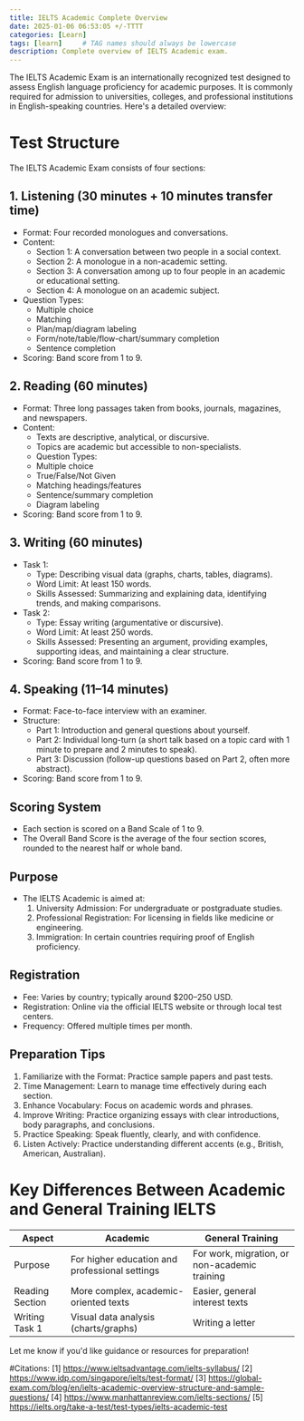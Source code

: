 ```yaml
---
title: IELTS Academic Complete Overview
date: 2025-01-06 06:53:05 +/-TTTT
categories: [Learn]
tags: [learn]     # TAG names should always be lowercase
description: Complete overview of IELTS Academic exam.
---
```


The IELTS Academic Exam is an internationally recognized test designed to assess English language proficiency for academic purposes. It is commonly required for admission to universities, colleges, and professional institutions in English-speaking countries. Here's a detailed overview:

# Test Structure
The IELTS Academic Exam consists of four sections:

## 1. Listening (30 minutes + 10 minutes transfer time)
- Format: Four recorded monologues and conversations.
- Content:
  - Section 1: A conversation between two people in a social context.
  - Section 2: A monologue in a non-academic setting.
  - Section 3: A conversation among up to four people in an academic or educational setting.
  - Section 4: A monologue on an academic subject.
- Question Types:
  - Multiple choice
  - Matching
  - Plan/map/diagram labeling
  - Form/note/table/flow-chart/summary completion
  - Sentence completion
- Scoring: Band score from 1 to 9.
## 2. Reading (60 minutes)
- Format: Three long passages taken from books, journals, magazines, and newspapers.
- Content:
  - Texts are descriptive, analytical, or discursive.
  - Topics are academic but accessible to non-specialists.
  - Question Types:
  - Multiple choice
  - True/False/Not Given
  - Matching headings/features
  - Sentence/summary completion
  - Diagram labeling
- Scoring: Band score from 1 to 9.
## 3. Writing (60 minutes)
- Task 1:
  - Type: Describing visual data (graphs, charts, tables, diagrams).
  - Word Limit: At least 150 words.
  - Skills Assessed: Summarizing and explaining data, identifying trends, and making comparisons.
- Task 2:
  - Type: Essay writing (argumentative or discursive).
  - Word Limit: At least 250 words.
  - Skills Assessed: Presenting an argument, providing examples, supporting ideas, and maintaining a clear structure.
- Scoring: Band score from 1 to 9.
## 4. Speaking (11–14 minutes)
- Format: Face-to-face interview with an examiner.
- Structure:
  - Part 1: Introduction and general questions about yourself.
  - Part 2: Individual long-turn (a short talk based on a topic card with 1 minute to prepare and 2 minutes to speak).
  - Part 3: Discussion (follow-up questions based on Part 2, often more abstract).
- Scoring: Band score from 1 to 9.
## Scoring System
  - Each section is scored on a Band Scale of 1 to 9.
  - The Overall Band Score is the average of the four section scores, rounded to the nearest half or whole band.
## Purpose
- The IELTS Academic is aimed at:
  1. University Admission: For undergraduate or postgraduate studies.
  2. Professional Registration: For licensing in fields like medicine or engineering.
  3.  Immigration: In certain countries requiring proof of English proficiency.
##  Registration
- Fee: Varies by country; typically around $200–250 USD.
- Registration: Online via the official IELTS website or through local test centers.
- Frequency: Offered multiple times per month.
## Preparation Tips
1.  Familiarize with the Format: Practice sample papers and past tests.
2.  Time Management: Learn to manage time effectively during each section.
3.  Enhance Vocabulary: Focus on academic words and phrases.
4.  Improve Writing: Practice organizing essays with clear introductions, body paragraphs, and conclusions.
5.  Practice Speaking: Speak fluently, clearly, and with confidence.
6.  Listen Actively: Practice understanding different accents (e.g., British, American, Australian).
# Key Differences Between Academic and General Training IELTS
| Aspect | Academic | General Training |
| ---    | ---   |     --- |
| Purpose      | For higher education and professional settings       | For work, migration, or non-academic training   |
| Reading Section   | More complex, academic-oriented texts        | Easier, general interest texts    |
| Writing Task 1 | Visual data analysis (charts/graphs) | Writing a letter |

Let me know if you'd like guidance or resources for preparation!

#Citations:
[1] https://www.ieltsadvantage.com/ielts-syllabus/
[2] https://www.idp.com/singapore/ielts/test-format/
[3] https://global-exam.com/blog/en/ielts-academic-overview-structure-and-sample-questions/
[4] https://www.manhattanreview.com/ielts-sections/
[5] https://ielts.org/take-a-test/test-types/ielts-academic-test


